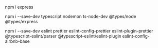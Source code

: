 npm i express

npm i --save-dev typescript nodemon ts-node-dev @types/node @types/express

npm i --save-dev eslint prettier eslint-config-prettier eslint-plugin-prettier @typescript-eslint/parser @typescript-eslint/eslint-plugin eslint-config-airbnb-base